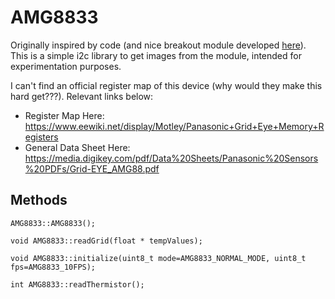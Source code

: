 # AMG8833

Originally inspired by code (and nice breakout module developed <a href="https://github.com/kriswiner/AMG8833" target="_blank">here</a>).  This is a simple i2c library to get images from the module, intended for experimentation purposes.

I can't find an official register map of this device (why would they make this hard get???). Relevant links below:

* Register Map Here: https://www.eewiki.net/display/Motley/Panasonic+Grid+Eye+Memory+Registers
* General Data Sheet Here: https://media.digikey.com/pdf/Data%20Sheets/Panasonic%20Sensors%20PDFs/Grid-EYE_AMG88.pdf

## Methods

```
AMG8833::AMG8833();
```

```
void AMG8833::readGrid(float * tempValues);
```

```
void AMG8833::initialize(uint8_t mode=AMG8833_NORMAL_MODE, uint8_t fps=AMG8833_10FPS);
```

```
int AMG8833::readThermistor();
```


